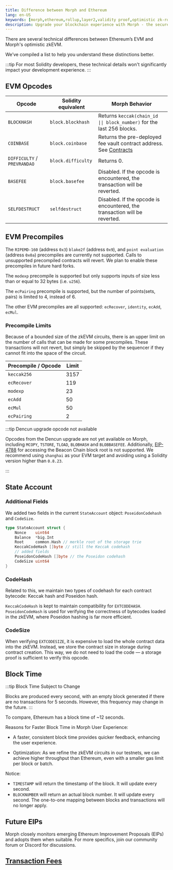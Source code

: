 ```yaml
---
title: Difference between Morph and Ethereum
lang: en-US
keywords: [morph,ethereum,rollup,layer2,validity proof,optimistic zk-rollup]
description: Upgrade your blockchain experience with Morph - the secure decentralized, cost0efficient, and high-performing optimistic zk-rollup solution. Try it now!
---
```


There are several technical differences between Ethereum’s EVM and Morph's optimistic zkEVM.

We’ve compiled a list to help you understand these distinctions better.


:::tip
For most Solidity developers, these technical details won't significantly impact your development experience.
:::

## EVM Opcodes


| Opcode                      | Solidity equivalent | Morph Behavior                                                                                            |
| --------------------------- | ------------------- | ---------------------------------------------------------------------------------------------------------- |
| `BLOCKHASH`                 | `block.blockhash`   | Returns `keccak(chain_id \|\| block_number)` for the last 256 blocks.                                      |
| `COINBASE`                  | `block.coinbase`    | Returns the pre-deployed fee vault contract address. See [Contracts](../../build-on-morph/developer-resources/1-contracts.md) |
| `DIFFICULTY` / `PREVRANDAO` | `block.difficulty`  | Returns 0.                                                                                                 |
| `BASEFEE`                   | `block.basefee`     | Disabled. If the opcode is encountered, the transaction will be reverted.                        |
| `SELFDESTRUCT`              | `selfdestruct`      | Disabled. If the opcode is encountered, the transaction will be reverted.                     |

## EVM Precompiles

The `RIPEMD-160` (address `0x3`) `blake2f` (address `0x9`), and `point evaluation` (address `0x0a`) precompiles are currently not supported. Calls to unsupported precompiled contracts will revert. We plan to enable these precompiles in future hard forks.

The `modexp` precompile is supported but only supports inputs of size less than or equal to 32 bytes (i.e. `u256`).

The `ecPairing` precompile is supported, but the number of points(sets, pairs) is limited to 4, instead of 6.

The other EVM precompiles are all supported: `ecRecover`, `identity`, `ecAdd`, `ecMul`.

### Precompile Limits

Because of a bounded size of the zkEVM circuits, there is an upper limit on the number of calls that can be made for some precompiles. These transactions will not revert, but simply be skipped by the sequencer if they cannot fit into the space of the circuit. 

| Precompile / Opcode | Limit | 
| ------------------- | ----- |
| `keccak256`         | 3157  |
| `ecRecover`         | 119   |
| `modexp`            | 23    |
| `ecAdd`             | 50    |
| `ecMul`             | 50    |
| `ecPairing`         | 2     |

:::tip Dencun upgrade opcode not available

Opcodes from the Dencun upgrade are not yet available on Morph, including `MCOPY`, `TSTORE`, `TLOAD`, `BLOBHASH` and `BLOBBASEFEE`. Additionally, [EIP-4788](https://eips.ethereum.org/EIPS/eip-4788) for accessing the Beacon Chain block root is not supported. We recommend using `shanghai` as your EVM target and avoiding using a Solidity version higher than `0.8.23`.

:::

## State Account

### **Additional Fields**

We added two fields in the current `StateAccount` object: `PoseidonCodehash` and `CodeSize`.

```go
type StateAccount struct {
	Nonce    uint64
	Balance  *big.Int
	Root     common.Hash // merkle root of the storage trie
	KeccakCodeHash []byte // still the Keccak codehash
	// added fields
	PoseidonCodeHash []byte // the Poseidon codehash
	CodeSize uint64
}
```

### **CodeHash**

Related to this, we maintain two types of codehash for each contract bytecode: Keccak hash and Poseidon hash.

`KeccakCodeHash` is kept to maintain compatibility for `EXTCODEHASH`. `PoseidonCodeHash` is used for verifying the correctness of bytecodes loaded in the zkEVM, where Poseidon hashing is far more efficient.

### CodeSize

When verifying `EXTCODESIZE`, it is expensive to load the whole contract data into the zkEVM. Instead, we store the contract size in storage during contract creation. This way, we do not need to load the code — a storage proof is sufficient to verify this opcode.

## Block Time

:::tip Block Time Subject to Change

Blocks are produced every second, with an empty block generated if there are no transactions for 5 seconds. However, this frequency may change in the future.
:::

To compare, Ethereum has a block time of ~12 seconds.

Reasons for Faster Block Time in Morph
User Experience: 

- A faster, consistent block time provides quicker feedback, enhancing the user experience.

- Optimization: As we refine the zkEVM circuits in our testnets, we can achieve higher throughput than Ethereum, even with a smaller gas limit per block or batch.


Notice:
- `TIMESTAMP` will return the timestamp of the block. It will update every second.
- `BLOCKNUMBER` will return an actual block number. It will update every second. The one-to-one mapping between blocks and transactions will no longer apply.




<!--
We also introduce the concept of system transactions that are created by the `op-node`, and are used to execute deposits and update the L2's view of L1. They have the following attributes:

- Every block will contain at least one system transaction called the L1 attributes deposited transaction. It will always be the first transaction in the block.
- Some blocks will contain one or more user-deposited transactions.
- All system transactions have an [EIP-2718](https://eips.ethereum.org/EIPS/eip-2718)-compatible transaction type of `0x7E`.
- All system transactions are unsigned, and set their `v`, `r`, and `s` fields to `null`.


:::Warning Known Issue
Some Ethereum client libraries, such as Web3j, cannot parse the `null` signature fields described above. To work around this issue, you will need to manually filter out the system transactions before passing them to the library. 
:::
-->

## Future EIPs

Morph closely monitors emerging Ethereum Improvement Proposals (EIPs) and adopts them when suitable. For more specifics, join our community forum or Discord for discussions.

<!-- ## EVM Target version 

To avoid unexpected behaviors in your contracts, we recommend using ‘london’ as the target version when compiling your smart contracts.

You can read in more details on Shanghai hard fork differences from London on the [Ethereum Execution spec](https://github.com/ethereum/execution-specs/tree/master/network-upgrades/mainnet-upgrades/shanghai.md) and how the new PUSH0 instruction [impacts the Solidity compiler](https://blog.soliditylang.org/2023/05/10/solidity-0.8.20-release-announcement/).
-->

## [Transaction Fees](../../build-on-morph/build-on-morph/4-understand-transaction-cost-on-morph.md)
